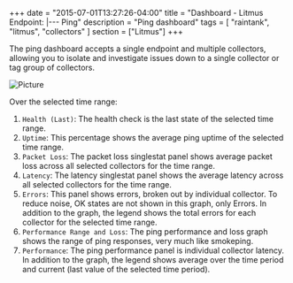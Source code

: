 +++
date = "2015-07-01T13:27:26-04:00"
title = "Dashboard - Litmus Endpoint: |--- Ping"
description = "Ping dashboard"
tags = [ "raintank", "litmus", "collectors" ]
section = ["Litmus"]
+++

The ping dashboard accepts a single endpoint and multiple collectors, allowing you to isolate and investigate issues down to a single collector or tag group of collectors. 

![Picture](/img/docs/Litmus-Endpoint-Ping.png)

Over the selected time range:

1. `Health (Last)`: The health check is the last state of the selected time range. 
2. `Uptime`:  This percentage shows the average ping uptime of the selected time range.
3. `Packet Loss`: The packet loss singlestat panel shows average packet loss across all selected collectors for the time range. 
4. `Latency`: The latency singlestat panel shows the average latency across all selected collectors for the time range. 
5. `Errors`: This panel shows errors, broken out by individual collector. To reduce noise, OK states are not shown in this graph, only Errors. In addition to the graph, the legend shows the total errors for each collector for the selected time range. 
6. `Performance Range and Loss`: The ping performance and loss graph shows the range of ping responses, very much like smokeping. 
7. `Performance`: The ping performance panel is individual collector latency. In addition to the graph, the legend shows average over the time period and current (last value of the selected time period).
